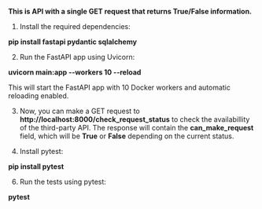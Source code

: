 **This is API with a single GET request that returns True/False information.**

1. Install the required dependencies:

**pip install fastapi pydantic sqlalchemy**

2. Run the FastAPI app using Uvicorn:

**uvicorn main:app --workers 10 --reload**

This will start the FastAPI app with 10 Docker workers and automatic reloading enabled.

3. Now, you can make a GET request to **http://localhost:8000/check_request_status** to check the availabillity of the third-party API.
The response will contain the **can_make_request** field, which will be **True** or **False** depending on the current status.

4. Install pytest:

**pip install pytest**

6. Run the tests using pytest:

**pytest**
